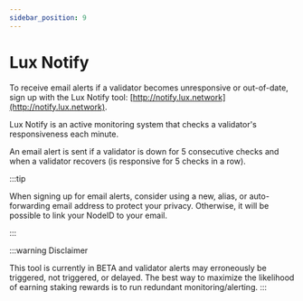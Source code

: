 ```yaml
---
sidebar_position: 9
---
```


# Lux Notify

To receive email alerts if a validator becomes unresponsive or out-of-date, sign up with the Lux Notify tool: [http://notify.lux.network](http://notify.lux.network).

Lux Notify is an active monitoring system that checks a validator's responsiveness each minute.

An email alert is sent if a validator is down for 5 consecutive checks and when a validator recovers (is responsive for 5 checks in a row).

:::tip

When signing up for email alerts, consider using a new, alias, or auto-forwarding email address to protect your privacy. Otherwise, it will be possible to link your NodeID to your email.

:::

:::warning Disclaimer

This tool is currently in BETA and validator alerts may erroneously be triggered, not triggered, or delayed. The best way to maximize the likelihood of earning staking rewards is to run redundant monitoring/alerting.
:::
